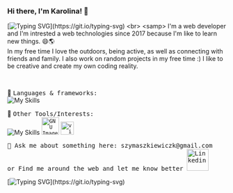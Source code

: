### Hi there, I'm Karolina! 👋
[![Typing SVG](https://readme-typing-svg.demolab.com?font=Fira+Code&pause=1000&color=07F76C&width=435&lines=It's+great+to+have+you+here!)](https://git.io/typing-svg)
<br>
<samp>
I'm a web developer and I'm intrested a web technologies since 2017 because I'm like to learn new things. 😄🌎 <br>
In my free time I love the outdoors, being active, as well as connecting with friends and family. I also work on random projects in my free time :)
I like to be creative and create my own coding reality.
</samp>

<br>




🔭 <samp>Languages & frameworks:</samp> <br>
![My Skills](https://skillicons.dev/icons?i=js,html,css,bootstrap,wordpress)

🔗 <samp>Other Tools/Interests:</samp><br>
![My Skills](https://skillicons.dev/icons?i=figma,github,git)
<code><img title="GIMP" alt="GNU Image Manipulation Program - GIMP" width="40px" src="https://cdn.jsdelivr.net/gh/devicons/devicon/icons/gimp/gimp-original.svg" /></code>
<code><img title="VS Code" alt="visual studio code" width="30px" src="https://cdn.jsdelivr.net/gh/devicons/devicon/icons/vscode/vscode-original.svg" /></code>

<samp>
💬 Ask me about something here: szymaszkiewiczk@gmail.com
<br> or 
Find me around the web and let me know better
<a target="_blank" href="https://www.linkedin.com/in/karolina-szymaszkiewicz-b2449b12a/"><img width="50px" src="https://i.ibb.co/y5PbksN/Linkedin.png" alt="Linkedin" border="0"></a>
</samp>

[![Typing SVG](https://readme-typing-svg.demolab.com?font=Fira+Code&pause=1000&color=07F76C&width=435&lines=Thanks+for+visting+my+profile!)](https://git.io/typing-svg) 
<!--
![Anurag's GitHub stats](https://github-readme-stats.vercel.app/api?username=karlasz&show_icons=true)
-->


<!--


Here are some ideas to get you started:

- 🔭 I’m currently working on ...
- 🌱 I’m currently learning ...
- 👯 I’m looking to collaborate on ...
- 🤔 I’m looking for help with ...
- 💬 Ask me about ...
- 📫 How to reach me: ...
- 😄 Pronouns: ...
- ⚡ Fun fact: ...
-->
